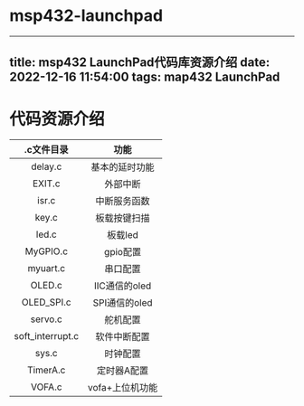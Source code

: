# msp432-launchpad
---
title: msp432 LaunchPad代码库资源介绍
date: 2022-12-16 11:54:00
tags: map432 LaunchPad
---
# 代码资源介绍

|    .c文件目录    |      功能       |
| :--------------: | :-------------: |
|     delay.c      | 基本的延时功能  |
|      EXIT.c      |    外部中断     |
|      isr.c       |  中断服务函数   |
|      key.c       |  板载按键扫描   |
|      led.c       |     板载led     |
|     MyGPIO.c     |    gpio配置     |
|     myuart.c     |    串口配置     |
|      OLED.c      |  IIC通信的oled  |
|    OLED_SPI.c    |  SPI通信的oled  |
|     servo.c      |    舵机配置     |
| soft_interrupt.c |  软件中断配置   |
|      sys.c       |    时钟配置     |
|     TimerA.c     |   定时器A配置   |
|      VOFA.c      | vofa+上位机功能 |
